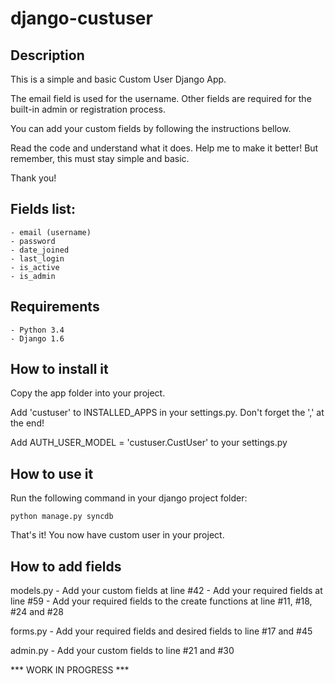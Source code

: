 django-custuser
===============

## Description

This is a simple and basic Custom User Django App.

The email field is used for the username. Other fields are required for
the built-in admin or registration process.

You can add your custom fields by following the instructions bellow.

Read the code and understand what it does. Help me to make it better!
But remember, this must stay simple and basic.

Thank you!

Fields list:
-------------------
    - email (username)
    - password
    - date_joined
    - last_login
    - is_active
    - is_admin

## Requirements

    - Python 3.4
    - Django 1.6

## How to install it

Copy the app folder into your project.

Add 'custuser' to INSTALLED_APPS in your settings.py.
Don't forget the ',' at the end!

Add AUTH_USER_MODEL = 'custuser.CustUser' to your settings.py

## How to use it

Run the following command in your django project folder:

    python manage.py syncdb

That's it! You now have custom user in your project.

## How to add fields

models.py
    - Add your custom fields at line #42
    - Add your required fields at line #59
    - Add your required fields to the create functions at line #11, #18, #24 and #28

forms.py
    - Add your required fields and desired fields to line #17 and #45

admin.py
    - Add your custom fields to line #21 and #30

*** WORK IN PROGRESS ***